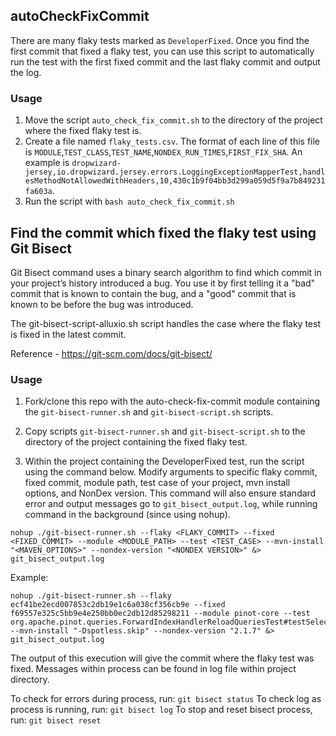 ## autoCheckFixCommit
There are many flaky tests marked as ```DeveloperFixed```. Once you find the first commit that fixed a flaky test, you can use this script to automatically run the test with the first fixed commit and the last flaky commit and output the log.

### Usage
1. Move the script ```auto_check_fix_commit.sh``` to the directory of the project where the fixed flaky test is.
2. Create a file named ```flaky_tests.csv```. The format of each line of this file is ```MODULE```,```TEST_CLASS```,```TEST_NAME```,```NONDEX_RUN_TIMES```,```FIRST_FIX_SHA```. An example is ```dropwizard-jersey,io.dropwizard.jersey.errors.LoggingExceptionMapperTest,handlesMethodNotAllowedWithHeaders,10,430c1b9f04bb3d299a059d5f9a7b849231fa603a```.
3. Run the script with ```bash auto_check_fix_commit.sh```


## Find the commit which fixed the flaky test using Git Bisect

Git Bisect command uses a binary search algorithm to find which commit in your project’s history introduced a bug. You use it by first telling it a "bad" commit that is known to contain the bug, and a "good" commit that is known to be before the bug was introduced.

The git-bisect-script-alluxio.sh script handles the case where the flaky test is fixed in the latest commit.

Reference - https://git-scm.com/docs/git-bisect/

### Usage

1. Fork/clone this repo with the auto-check-fix-commit module containing the `git-bisect-runner.sh` and `git-bisect-script.sh` scripts.

2. Copy scripts `git-bisect-runner.sh` and `git-bisect-script.sh` to the directory of the project containing the fixed flaky test.

3. Within the project containing the DeveloperFixed test, run the script using the command below. Modify arguments to specific flaky commit, fixed commit, module path, test case of your project, mvn install options, and NonDex version. This command will also ensure standard error and output messages go to `git_bisect_output.log`, while running command in the background (since using nohup).
```shell
nohup ./git-bisect-runner.sh --flaky <FLAKY_COMMIT> --fixed <FIXED_COMMIT> --module <MODULE_PATH> --test <TEST_CASE> --mvn-install "<MAVEN_OPTIONS>" --nondex-version "<NONDEX VERSION>" &> git_bisect_output.log
```
Example:
```shell
nohup ./git-bisect-runner.sh --flaky ecf41be2ecd007853c2db19e1c6a038cf356cb9e --fixed f69557e325c5bb9e4e250bb0ec2db12d85298211 --module pinot-core --test org.apache.pinot.queries.ForwardIndexHandlerReloadQueriesTest#testSelectQueries --mvn-install "-Dspotless.skip" --nondex-version "2.1.7" &> git_bisect_output.log 
```

The output of this execution will give the commit where the flaky test was fixed. Messages within process can be found in log file within project directory.

To check for errors during process, run: `git bisect status`
To check log as process is running, run: `git bisect log`
To stop and reset bisect process, run: `git bisect reset`